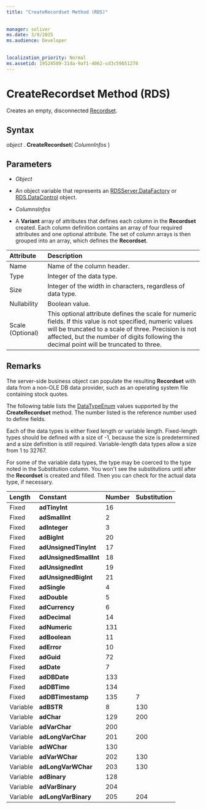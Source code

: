 ```yaml
---
title: "CreateRecordset Method (RDS)"
  
  
manager: soliver
ms.date: 3/9/2015
ms.audience: Developer
 
  
localization_priority: Normal
ms.assetid: 19524509-31da-9af1-4062-cd3c59b51278
---
```


# CreateRecordset Method (RDS)

Creates an empty, disconnected [Recordset](recordset-object-ado.md).
  
## Syntax

 *object*  . **CreateRecordset**( *ColumnInfos*  ) 
  
## Parameters

-  *Object* 
    
- An object variable that represents an [RDSServer.DataFactory](datafactory-object-rdsserver.md) or [RDS.DataControl](datacontrol-object-rds.md) object. 
    
-  *ColumnsInfos* 
    
- A **Variant** array of attributes that defines each column in the **Recordset** created. Each column definition contains an array of four required attributes and one optional attribute. The set of column arrays is then grouped into an array, which defines the **Recordset**. 
    
|**Attribute**|**Description**|
|:-----|:-----|
|Name  <br/> |Name of the column header.  <br/> |
|Type  <br/> |Integer of the data type.  <br/> |
|Size  <br/> |Integer of the width in characters, regardless of data type.  <br/> |
|Nullability  <br/> |Boolean value.  <br/> |
|Scale           (Optional)  <br/> |This optional attribute defines the scale for numeric fields. If this value is not specified, numeric values will be truncated to a scale of three. Precision is not affected, but the number of digits following the decimal point will be truncated to three.  <br/> |
   
## Remarks

The server-side business object can populate the resulting **Recordset** with data from a non-OLE DB data provider, such as an operating system file containing stock quotes. 
  
The following table lists the [DataTypeEnum](datatypeenum.md) values supported by the **CreateRecordset** method. The number listed is the reference number used to define fields. 
  
Each of the data types is either fixed length or variable length. Fixed-length types should be defined with a size of -1, because the size is predetermined and a size definition is still required. Variable-length data types allow a size from 1 to 32767.
  
For some of the variable data types, the type may be coerced to the type noted in the Substitution column. You won't see the substitutions until after the **Recordset** is created and filled. Then you can check for the actual data type, if necessary. 
  
|**Length**|**Constant**|**Number**|**Substitution**|
|:-----|:-----|:-----|:-----|
|Fixed  <br/> |**adTinyInt** <br/> |16  <br/> ||
|Fixed  <br/> |**adSmallInt** <br/> |2  <br/> ||
|Fixed  <br/> |**adInteger** <br/> |3  <br/> ||
|Fixed  <br/> |**adBigInt** <br/> |20  <br/> ||
|Fixed  <br/> |**adUnsignedTinyInt** <br/> |17  <br/> ||
|Fixed  <br/> |**adUnsignedSmallInt** <br/> |18  <br/> ||
|Fixed  <br/> |**adUnsignedInt** <br/> |19  <br/> ||
|Fixed  <br/> |**adUnsignedBigInt** <br/> |21  <br/> ||
|Fixed  <br/> |**adSingle** <br/> |4  <br/> ||
|Fixed  <br/> |**adDouble** <br/> |5  <br/> ||
|Fixed  <br/> |**adCurrency** <br/> |6  <br/> ||
|Fixed  <br/> |**adDecimal** <br/> |14  <br/> ||
|Fixed  <br/> |**adNumeric** <br/> |131  <br/> ||
|Fixed  <br/> |**adBoolean** <br/> |11  <br/> ||
|Fixed  <br/> |**adError** <br/> |10  <br/> ||
|Fixed  <br/> |**adGuid** <br/> |72  <br/> ||
|Fixed  <br/> |**adDate** <br/> |7  <br/> ||
|Fixed  <br/> |**adDBDate** <br/> |133  <br/> ||
|Fixed  <br/> |**adDBTime** <br/> |134  <br/> ||
|Fixed  <br/> |**adDBTimestamp** <br/> |135  <br/> |7  <br/> |
|Variable  <br/> |**adBSTR** <br/> |8  <br/> |130  <br/> |
|Variable  <br/> |**adChar** <br/> |129  <br/> |200  <br/> |
|Variable  <br/> |**adVarChar** <br/> |200  <br/> ||
|Variable  <br/> |**adLongVarChar** <br/> |201  <br/> |200  <br/> |
|Variable  <br/> |**adWChar** <br/> |130  <br/> ||
|Variable  <br/> |**adVarWChar** <br/> |202  <br/> |130  <br/> |
|Variable  <br/> |**adLongVarWChar** <br/> |203  <br/> |130  <br/> |
|Variable  <br/> |**adBinary** <br/> |128  <br/> ||
|Variable  <br/> |**adVarBinary** <br/> |204  <br/> ||
|Variable  <br/> |**adLongVarBinary** <br/> |205  <br/> |204  <br/> |
   

